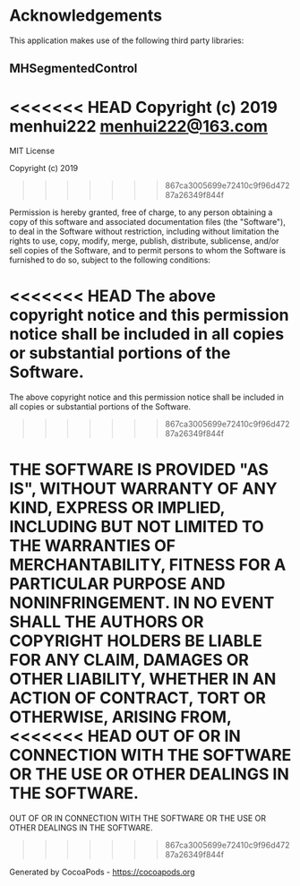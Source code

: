 # Acknowledgements
This application makes use of the following third party libraries:

## MHSegmentedControl

<<<<<<< HEAD
Copyright (c) 2019 menhui222 <menhui222@163.com>
=======
MIT License

Copyright (c) 2019 
>>>>>>> 867ca3005699e72410c9f96d47287a26349f844f

Permission is hereby granted, free of charge, to any person obtaining a copy
of this software and associated documentation files (the "Software"), to deal
in the Software without restriction, including without limitation the rights
to use, copy, modify, merge, publish, distribute, sublicense, and/or sell
copies of the Software, and to permit persons to whom the Software is
furnished to do so, subject to the following conditions:

<<<<<<< HEAD
The above copyright notice and this permission notice shall be included in
all copies or substantial portions of the Software.
=======
The above copyright notice and this permission notice shall be included in all
copies or substantial portions of the Software.
>>>>>>> 867ca3005699e72410c9f96d47287a26349f844f

THE SOFTWARE IS PROVIDED "AS IS", WITHOUT WARRANTY OF ANY KIND, EXPRESS OR
IMPLIED, INCLUDING BUT NOT LIMITED TO THE WARRANTIES OF MERCHANTABILITY,
FITNESS FOR A PARTICULAR PURPOSE AND NONINFRINGEMENT. IN NO EVENT SHALL THE
AUTHORS OR COPYRIGHT HOLDERS BE LIABLE FOR ANY CLAIM, DAMAGES OR OTHER
LIABILITY, WHETHER IN AN ACTION OF CONTRACT, TORT OR OTHERWISE, ARISING FROM,
<<<<<<< HEAD
OUT OF OR IN CONNECTION WITH THE SOFTWARE OR THE USE OR OTHER DEALINGS IN
THE SOFTWARE.
=======
OUT OF OR IN CONNECTION WITH THE SOFTWARE OR THE USE OR OTHER DEALINGS IN THE
SOFTWARE.
>>>>>>> 867ca3005699e72410c9f96d47287a26349f844f

Generated by CocoaPods - https://cocoapods.org
